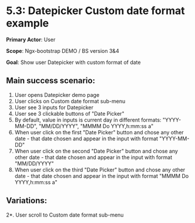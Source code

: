 5.3: Datepicker Custom date format example
==========================================
**Primary Actor**: User

**Scope**: Ngx-bootstrap DEMO / BS version 3&4

**Goal**: Show user Datepicker with custom format of date

Main success scenario:
----------------------
1. User opens Datepicker demo page
2. User clicks on Custom date format sub-menu
3. User see 3 inputs for Datepicker
4. User see 3 clickable buttons of "Date Picker"
5. By default, value in inputs is current day in different formats: "YYYY-MM-DD", "MM/DD/YYYY", "MMMM Do YYYY,h:mm:ss a"
6. When user click on the first "Date Picker" button and chose any other date - that date chosen and appear in the input with format "YYYY-MM-DD"
7. When user click on the second "Date Picker" button and chose any other date - that date chosen and appear in the input with format "MM/DD/YYYY"
8. When user click on the third "Date Picker" button and chose any other date - that date chosen and appear in the input with format "MMMM Do YYYY,h:mm:ss a"

Variations:
-----------
2*. User scroll to Custom date format sub-menu
